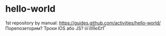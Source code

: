 # hello-world
1st repository by manual: https://guides.github.com/activities/hello-world/
Порепозеторим?
Трохи iOS або JS?
ііїїІІЇЇєЄґҐ
